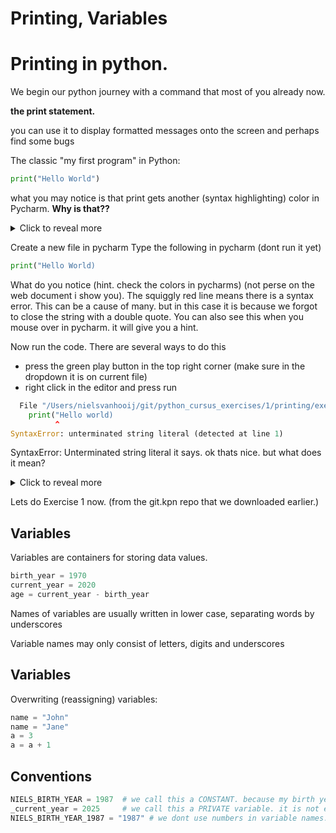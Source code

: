 # Printing, Variables


# Printing in python.

We begin our python journey with a command that most of you already now.

**the print statement.**

you can use it to display formatted messages onto the screen and perhaps find some bugs

The classic "my first program" in Python:
```py
print("Hello World")
```
what you may notice is that print gets another (syntax highlighting) color in Pycharm.
**Why is that??**

<details>
    <summary>Click to reveal more</summary>
<p>
This is because it is a built-in function in python. 
And functions always start with a word. followed bij parantheses ()  <---- (more on functions later in the course)
</p>
</details>



Create a new file in pycharm
Type the following in pycharm (dont run it yet)

```py
print("Hello World)
```
What do you notice (hint. check the colors in pycharms) (not perse on the web document i show you).
The squiggly red line means there is a syntax error. 
This can be a cause of many. but in this case it is because we forgot to close the string with a double quote.
You can also see this when you mouse over in pycharm. it will give you a hint.

Now run the code. There are several ways to do this

- press the green play button in the top right corner (make sure in the dropdown it is on current file)
- right click in the editor and press run

```py
  File "/Users/nielsvanhooij/git/python_cursus_exercises/1/printing/exercise_one.py", line 1
    print("Hello world)
          ^
SyntaxError: unterminated string literal (detected at line 1)
```

SyntaxError: Unterminated string literal it says. ok thats nice. but what does it mean?

<details>
    <summary>Click to reveal more</summary>
<p>
A string literal is just an oldschool programmer word (from ancient programming languages).
that says: "a string that is not closed properly"

will that help us solve this??.
The MEGA hint here is in the SyntaxError. this is generated because it does not follow the rules that python wants
</p>
</details>

Lets do Exercise 1 now. (from the git.kpn repo that we downloaded earlier.)

## Variables

Variables are containers for storing data values.

```py
birth_year = 1970
current_year = 2020
age = current_year - birth_year
```

Names of variables are usually written in lower case, separating words by underscores

Variable names may only consist of letters, digits and underscores

## Variables

Overwriting (reassigning) variables:

```py
name = "John"
name = "Jane"
a = 3
a = a + 1
```

## Conventions

```py
NIELS_BIRTH_YEAR = 1987  # we call this a CONSTANT. because my birth year will never change
_current_year = 2025     # we call this a PRIVATE variable. it is not enforced by the language, but it is a convention for data the developer doenst want touched.
NIELS_BIRTH_YEAR_1987 = "1987" # we dont use numbers in variable names. this is a bad example.
```